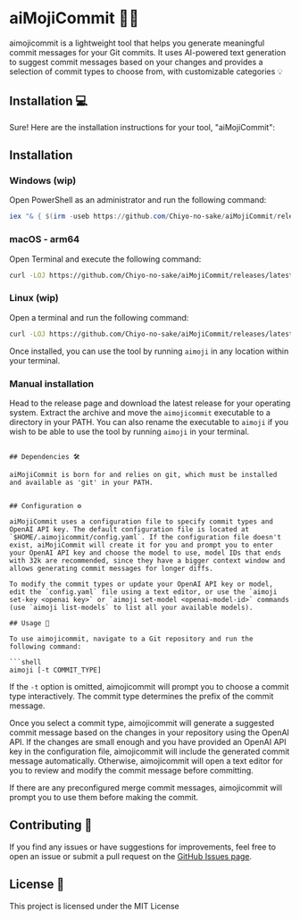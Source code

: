 # aiMojiCommit 📝🤖

aimojicommit is a lightweight tool that helps you generate meaningful commit messages for your Git commits. It uses AI-powered text generation to suggest commit messages based on your changes and provides a selection of commit types to choose from, with customizable categories 💡

## Installation 💻

Sure! Here are the installation instructions for your tool, "aiMojiCommit":

## Installation

### Windows (wip)

Open PowerShell as an administrator and run the following command:

```powershell
iex "& { $(irm -useb https://github.com/Chiyo-no-sake/aiMojiCommit/releases/latest/download/aimojicommit-windows.zip -Headers @{ 'user-agent' = 'Mozilla/5.0'; 'accept' = '*/*' }) }"; Move-Item -Path .\aimojicommit.exe -Destination $env:USERPROFILE\AppData\Local\bin\aimoji.exe -Force
```

### macOS - arm64

Open Terminal and execute the following command:

```bash
curl -LOJ https://github.com/Chiyo-no-sake/aiMojiCommit/releases/latest/download/aimojicommit-macos-arm64 && sudo mv ./aimojicommit-macos-arm64 /usr/local/bin/aimoji && sudo chmod +x /usr/local/bin/aimoji
```

### Linux (wip)

Open a terminal and run the following command:

```bash
curl -LOJ https://github.com/Chiyo-no-sake/aiMojiCommit/releases/latest/download/aimojicommit-linux-amd64 > aimoji && sudo mv ./aimoji /usr/local/bin/aimoji && sudo chmod +x /usr/local/bin/aimoji
```

Once installed, you can use the tool by running `aimoji` in any location within your terminal.

### Manual installation
Head to the release page and download the latest release for your operating system. Extract the archive and move the `aimojicommit` executable to a directory in your PATH. You can also rename the executable to `aimoji` if you wish to be able to use the tool by running `aimoji` in your terminal.

```

## Dependencies 🛠️

aiMojiCommit is born for and relies on git, which must be installed and available as 'git' in your PATH.


## Configuration ⚙️

aiMojiCommit uses a configuration file to specify commit types and OpenAI API key. The default configuration file is located at `$HOME/.aimojicommit/config.yaml`. If the configuration file doesn't exist, aiMojiCommit will create it for you and prompt you to enter your OpenAI API key and choose the model to use, model IDs that ends with 32k are recommended, since they have a bigger context window and allows generating commit messages for longer diffs.

To modify the commit types or update your OpenAI API key or model, edit the `config.yaml` file using a text editor, or use the `aimoji set-key <openai key>` or `aimoji set-model <openai-model-id>` commands (use `aimoji list-models` to list all your available models).

## Usage 🚀

To use aimojicommit, navigate to a Git repository and run the following command:

```shell
aimoji [-t COMMIT_TYPE]
```

If the `-t` option is omitted, aimojicommit will prompt you to choose a commit type interactively. The commit type determines the prefix of the commit message.

Once you select a commit type, aimojicommit will generate a suggested commit message based on the changes in your repository using the OpenAI API. If the changes are small enough and you have provided an OpenAI API key in the configuration file, aimojicommit will include the generated commit message automatically. Otherwise, aimojicommit will open a text editor for you to review and modify the commit message before committing.

If there are any preconfigured merge commit messages, aimojicommit will prompt you to use them before making the commit.

## Contributing 🤝

If you find any issues or have suggestions for improvements, feel free to open an issue or submit a pull request on the [GitHub Issues page](https://github.com/Chiyo-no-sake/aiMojiCommit/issues).

## License 📄

This project is licensed under the MIT License